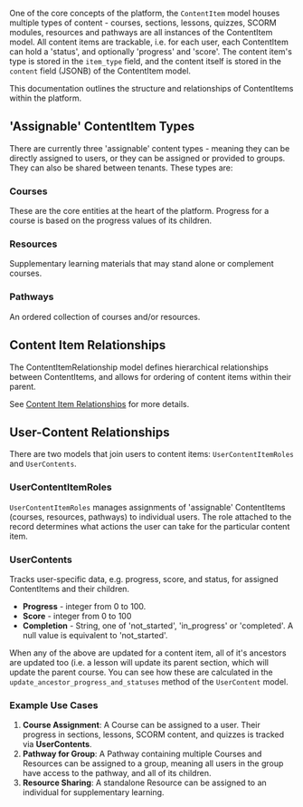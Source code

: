 One of the core concepts of the platform, the `ContentItem` model houses multiple types of content - courses, sections, lessons, quizzes, SCORM modules, resources and pathways are all instances of the ContentItem model. All content items are trackable, i.e. for each user, each ContentItem can hold a 'status', and optionally 'progress' and 'score'. The content item's type is stored in the `item_type` field, and the content itself is stored in the `content` field (JSONB) of the ContentItem model.

This documentation outlines the structure and relationships of ContentItems within the platform.

## 'Assignable' ContentItem Types

There are currently three 'assignable' content types - meaning they can be directly assigned to users, or they can be assigned or provided to groups. They can also be shared between tenants. These types are:

### Courses

These are the core entities at the heart of the platform. Progress for a course is based on the progress values of its children.

### Resources

Supplementary learning materials that may stand alone or complement courses.

### Pathways

An ordered collection of courses and/or resources.

## Content Item Relationships

The ContentItemRelationship model defines hierarchical relationships between ContentItems, and allows for ordering of content items within their parent.

See [Content Item Relationships](https://sunand-e.github.io/Zanda-wiki/Content-Item-Relationships) for more details.

## User-Content Relationships

There are two models that join users to content items: `UserContentItemRoles` and `UserContents`.

### UserContentItemRoles

`UserContentItemRoles` manages assignments of 'assignable' ContentItems (courses, resources, pathways) to individual users. The role attached to the record determines what actions the user can take for the particular content item.

### UserContents

Tracks user-specific data, e.g. progress, score, and status, for assigned ContentItems and their children.

*   **Progress** - integer from 0 to 100.
*   **Score** - integer from 0 to 100
*   **Completion** - String, one of 'not_started', 'in_progress' or 'completed'. A null value is equivalent to 'not_started'.

When any of the above are updated for a content item, all of it's ancestors are updated too (i.e. a lesson will update its parent section, which will update the parent course. You can see how these are calculated in the `update_ancestor_progress_and_statuses` method of the `UserContent` model.

### Example Use Cases

1.  **Course Assignment**: A Course can be assigned to a user. Their progress in sections, lessons, SCORM content, and quizzes is tracked via **UserContents**.
2.  **Pathway for Group**: A Pathway containing multiple Courses and Resources can be assigned to a group, meaning all users in the group have access to the pathway, and all of its children.
3.  **Resource Sharing**: A standalone Resource can be assigned to an individual for supplementary learning.